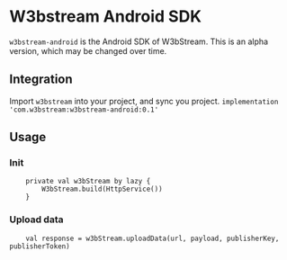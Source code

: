 # W3bstream Android SDK
`w3bstream-android` is the Android SDK of W3bStream. This is an alpha version, which may be changed over time.

## Integration
Import `w3bstream` into your project, and sync you project.
`implementation 'com.w3bstream:w3bstream-android:0.1'`


## Usage

### Init

```
    private val w3bStream by lazy {
        W3bStream.build(HttpService())
    }
```

### Upload data
```
    val response = w3bStream.uploadData(url, payload, publisherKey, publisherToken)
```
